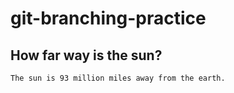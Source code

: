 # git-branching-practice

## How far way is the sun?
    The sun is 93 million miles away from the earth.
    
